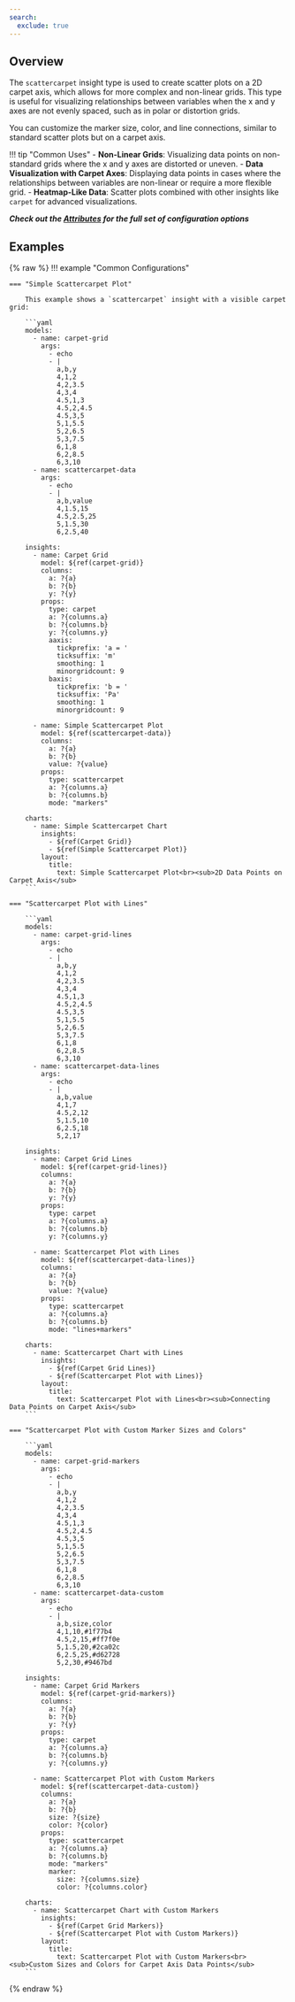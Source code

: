 ```yaml
---
search:
  exclude: true
---
```


<!--start-->

## Overview

The `scattercarpet` insight type is used to create scatter plots on a 2D carpet axis, which allows for more complex and non-linear grids. This type is useful for visualizing relationships between variables when the x and y axes are not evenly spaced, such as in polar or distortion grids.

You can customize the marker size, color, and line connections, similar to standard scatter plots but on a carpet axis.

!!! tip "Common Uses" - **Non-Linear Grids**: Visualizing data points on non-standard grids where the x and y axes are distorted or uneven. - **Data Visualization with Carpet Axes**: Displaying data points in cases where the relationships between variables are non-linear or require a more flexible grid. - **Heatmap-Like Data**: Scatter plots combined with other insights like `carpet` for advanced visualizations.

_**Check out the [Attributes](../configuration/Insight/Props/Scattercarpet/#attributes) for the full set of configuration options**_

## Examples

{% raw %}
!!! example "Common Configurations"

    === "Simple Scattercarpet Plot"

        This example shows a `scattercarpet` insight with a visible carpet grid:

        ```yaml
        models:
          - name: carpet-grid
            args:
              - echo
              - |
                a,b,y
                4,1,2
                4,2,3.5
                4,3,4
                4.5,1,3
                4.5,2,4.5
                4.5,3,5
                5,1,5.5
                5,2,6.5
                5,3,7.5
                6,1,8
                6,2,8.5
                6,3,10
          - name: scattercarpet-data
            args:
              - echo
              - |
                a,b,value
                4,1.5,15
                4.5,2.5,25
                5,1.5,30
                6,2.5,40

        insights:
          - name: Carpet Grid
            model: ${ref(carpet-grid)}
            columns:
              a: ?{a}
              b: ?{b}
              y: ?{y}
            props:
              type: carpet
              a: ?{columns.a}
              b: ?{columns.b}
              y: ?{columns.y}
              aaxis:
                tickprefix: 'a = '
                ticksuffix: 'm'
                smoothing: 1
                minorgridcount: 9
              baxis:
                tickprefix: 'b = '
                ticksuffix: 'Pa'
                smoothing: 1
                minorgridcount: 9

          - name: Simple Scattercarpet Plot
            model: ${ref(scattercarpet-data)}
            columns:
              a: ?{a}
              b: ?{b}
              value: ?{value}
            props:
              type: scattercarpet
              a: ?{columns.a}
              b: ?{columns.b}
              mode: "markers"

        charts:
          - name: Simple Scattercarpet Chart
            insights:
              - ${ref(Carpet Grid)}
              - ${ref(Simple Scattercarpet Plot)}
            layout:
              title:
                text: Simple Scattercarpet Plot<br><sub>2D Data Points on Carpet Axis</sub>
        ```

    === "Scattercarpet Plot with Lines"

        ```yaml
        models:
          - name: carpet-grid-lines
            args:
              - echo
              - |
                a,b,y
                4,1,2
                4,2,3.5
                4,3,4
                4.5,1,3
                4.5,2,4.5
                4.5,3,5
                5,1,5.5
                5,2,6.5
                5,3,7.5
                6,1,8
                6,2,8.5
                6,3,10
          - name: scattercarpet-data-lines
            args:
              - echo
              - |
                a,b,value
                4,1,7
                4.5,2,12
                5,1.5,10
                6,2.5,18
                5,2,17

        insights:
          - name: Carpet Grid Lines
            model: ${ref(carpet-grid-lines)}
            columns:
              a: ?{a}
              b: ?{b}
              y: ?{y}
            props:
              type: carpet
              a: ?{columns.a}
              b: ?{columns.b}
              y: ?{columns.y}

          - name: Scattercarpet Plot with Lines
            model: ${ref(scattercarpet-data-lines)}
            columns:
              a: ?{a}
              b: ?{b}
              value: ?{value}
            props:
              type: scattercarpet
              a: ?{columns.a}
              b: ?{columns.b}
              mode: "lines+markers"

        charts:
          - name: Scattercarpet Chart with Lines
            insights:
              - ${ref(Carpet Grid Lines)}
              - ${ref(Scattercarpet Plot with Lines)}
            layout:
              title:
                text: Scattercarpet Plot with Lines<br><sub>Connecting Data Points on Carpet Axis</sub>
        ```

    === "Scattercarpet Plot with Custom Marker Sizes and Colors"

        ```yaml
        models:
          - name: carpet-grid-markers
            args:
              - echo
              - |
                a,b,y
                4,1,2
                4,2,3.5
                4,3,4
                4.5,1,3
                4.5,2,4.5
                4.5,3,5
                5,1,5.5
                5,2,6.5
                5,3,7.5
                6,1,8
                6,2,8.5
                6,3,10
          - name: scattercarpet-data-custom
            args:
              - echo
              - |
                a,b,size,color
                4,1,10,#1f77b4
                4.5,2,15,#ff7f0e
                5,1.5,20,#2ca02c
                6,2.5,25,#d62728
                5,2,30,#9467bd

        insights:
          - name: Carpet Grid Markers
            model: ${ref(carpet-grid-markers)}
            columns:
              a: ?{a}
              b: ?{b}
              y: ?{y}
            props:
              type: carpet
              a: ?{columns.a}
              b: ?{columns.b}
              y: ?{columns.y}

          - name: Scattercarpet Plot with Custom Markers
            model: ${ref(scattercarpet-data-custom)}
            columns:
              a: ?{a}
              b: ?{b}
              size: ?{size}
              color: ?{color}
            props:
              type: scattercarpet
              a: ?{columns.a}
              b: ?{columns.b}
              mode: "markers"
              marker:
                size: ?{columns.size}
                color: ?{columns.color}

        charts:
          - name: Scattercarpet Chart with Custom Markers
            insights:
              - ${ref(Carpet Grid Markers)}
              - ${ref(Scattercarpet Plot with Custom Markers)}
            layout:
              title:
                text: Scattercarpet Plot with Custom Markers<br><sub>Custom Sizes and Colors for Carpet Axis Data Points</sub>
        ```

{% endraw %}

<!--end-->

